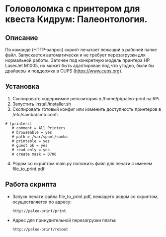 # Головоломка с принтером для квеста Кидрум: Палеонтология.

## Описание

По команде (HTTP-запрос) скрипт печатает лежащий в рабочей папке файл. Запускается автоматически и не требует перезагрузки для нормальной работы.
Заточен под конкретную модель принтера HP LaserJet M1005, но может быть адаптирован под что угодно, были бы драйверы и поддержка в CUPS (https://www.cups.org).

## Установка

1. Скопировать содержимое репозитория в /home/pi/paleo-print на RPi
2. Запустить install/installer.sh
3. Скопировать готовый конфиг или изменить доступность принтеров в /etc/samba/smb.conf:

```
# [printers]
   # comment = All Printers
   # browseable = yes
   # path = /var/spool/samba
   # printable = yes
   # guest ok = yes
   # read only = yes
   # create mask = 0700
```

4. Рядом со скриптом main.py положить файл для печати с именем file_to_print.pdf

## Работа скрипта

- Запуск печати файла file_to_print.pdf, лежащего рядом со скриптом, осуществляется по адресу:

  `http://paleo-print/print`

- Адрес для принудительной перезагрузки платы:

  `http://paleo-print/reboot`
